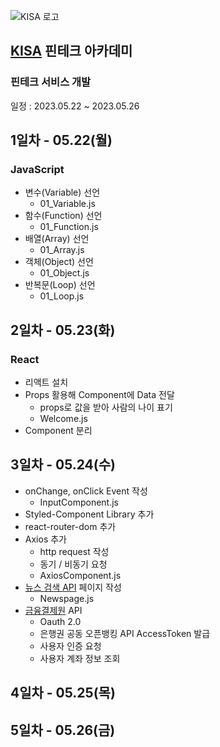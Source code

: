 ![KISA 로고](https://www.kisa.or.kr/resource/kor/images/sub/logo_IC_top_1.png)

## [KISA](https://www.kisa.or.kr/) 핀테크 아카데미

### 핀테크 서비스 개발

일정 : 2023.05.22 ~ 2023.05.26

## 1일차 - 05.22(월)

### JavaScript

-   변수(Variable) 선언
    -   01_Variable.js
-   함수(Function) 선언
    -   01_Function.js
-   배열(Array) 선언
    -   01_Array.js
-   객체(Object) 선언
    -   01_Object.js
-   반복문(Loop) 선언
    -   01_Loop.js

## 2일차 - 05.23(화)

### React

-   리액트 설치
-   Props 활용해 Component에 Data 전달
    -   props로 값을 받아 사람의 나이 표기
    -   Welcome.js
-   Component 분리

## 3일차 - 05.24(수)

-   onChange, onClick Event 작성
    -   InputComponent.js
-   Styled-Component Library 추가
-   react-router-dom 추가
-   Axios 추가
    -   http request 작성
    -   동기 / 비동기 요청
    -   AxiosComponent.js
-   [뉴스 검색 API](https://newsapi.org/) 페이지 작성
    -   Newspage.js
-   [금융결제원](https://developers.kftc.or.kr/dev) API
    -   Oauth 2.0
    -   은행권 공동 오픈뱅킹 API AccessToken 발급
    -   사용자 인증 요청
    -   사용자 계좌 정보 조회

## 4일차 - 05.25(목)

## 5일차 - 05.26(금)
